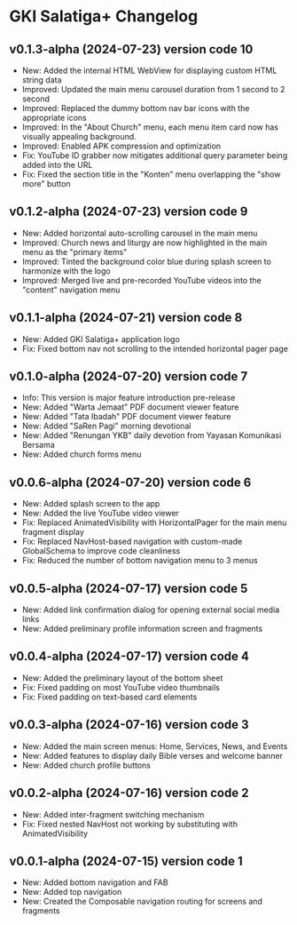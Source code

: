 # GKI Salatiga+ Changelog

## v0.1.3-alpha (2024-07-23) version code 10

- New: Added the internal HTML WebView for displaying custom HTML string data
- Improved: Updated the main menu carousel duration from 1 second to 2 second
- Improved: Replaced the dummy bottom nav bar icons with the appropriate icons
- Improved: In the "About Church" menu, each menu item card now has visually appealing background.
- Improved: Enabled APK compression and optimization
- Fix: YouTube ID grabber now mitigates additional query parameter being added into the URL
- Fix: Fixed the section title in the "Konten" menu overlapping the "show more" button

## v0.1.2-alpha (2024-07-23) version code 9

- New: Added horizontal auto-scrolling carousel in the main menu
- Improved: Church news and liturgy are now highlighted in the main menu as the "primary items"
- Improved: Tinted the background color blue during splash screen to harmonize with the logo
- Improved: Merged live and pre-recorded YouTube videos into the "content" navigation menu

## v0.1.1-alpha (2024-07-21) version code 8

- New: Added GKI Salatiga+ application logo
- Fix: Fixed bottom nav not scrolling to the intended horizontal pager page

## v0.1.0-alpha (2024-07-20) version code 7

- Info: This version is major feature introduction pre-release
- New: Added "Warta Jemaat" PDF document viewer feature
- New: Added "Tata Ibadah" PDF document viewer feature
- New: Added "SaRen Pagi" morning devotional
- New: Added "Renungan YKB" daily devotion from Yayasan Komunikasi Bersama
- New: Added church forms menu

## v0.0.6-alpha (2024-07-20) version code 6

- New: Added splash screen to the app
- New: Added the live YouTube video viewer
- Fix: Replaced AnimatedVisibility with HorizontalPager for the main menu fragment display
- Fix: Replaced NavHost-based navigation with custom-made GlobalSchema to improve code cleanliness
- Fix: Reduced the number of bottom navigation menu to 3 menus

## v0.0.5-alpha (2024-07-17) version code 5

- New: Added link confirmation dialog for opening external social media links
- New: Added preliminary profile information screen and fragments

## v0.0.4-alpha (2024-07-17) version code 4

- New: Added the preliminary layout of the bottom sheet
- Fix: Fixed padding on most YouTube video thumbnails
- Fix: Fixed padding on text-based card elements

## v0.0.3-alpha (2024-07-16) version code 3

- New: Added the main screen menus: Home, Services, News, and Events
- New: Added features to display daily Bible verses and welcome banner
- New: Added church profile buttons

## v0.0.2-alpha (2024-07-16) version code 2

- New: Added inter-fragment switching mechanism
- Fix: Fixed nested NavHost not working by substituting with AnimatedVisibility

## v0.0.1-alpha (2024-07-15) version code 1

- New: Added bottom navigation and FAB
- New: Added top navigation
- New: Created the Composable navigation routing for screens and fragments
